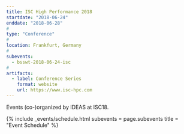 ```yaml
---
title: ISC High Performance 2018
startdate: "2018-06-24"
enddate: "2018-06-28"
#
type: "Conference" 
#
location: Frankfurt, Germany
#
subevents:
  - bsswt-2018-06-24-isc
#
artifacts:
  - label: Conference Series
    format: website
    url: https://www.isc-hpc.com
---
```


Events (co-)organized by IDEAS at ISC18.

{% include _events/schedule.html
   subevents = page.subevents
   title = "Event Schedule"
%}
